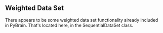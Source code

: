 
## Weighted Data Set
There appears to be some weighted data set functionality already included in PyBrain. That's located here, in the
SequentialDataSet class.